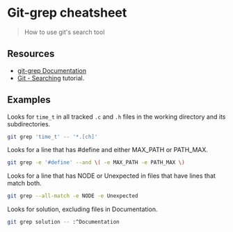 # Git-grep cheatsheet

> How to use git's search tool


## Resources

- [git-grep Documentation](https://git-scm.com/docs/git-grep)
- [Git - Searching](https://git-scm.com/book/en/v2/Git-Tools-Searching) tutorial.


## Examples

Looks for `time_t` in all tracked `.c` and `.h` files in the working directory and its subdirectories.

```sh
git grep 'time_t' -- '*.[ch]'
```

Looks for a line that has #define and either MAX_PATH or PATH_MAX.

```sh
git grep -e '#define' --and \( -e MAX_PATH -e PATH_MAX \)
```

Looks for a line that has NODE or Unexpected in files that have lines that match both.

```sh
git grep --all-match -e NODE -e Unexpected
```

Looks for solution, excluding files in Documentation.

```sh
git grep solution -- :^Documentation
```
